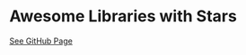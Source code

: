 # Awesome Libraries with Stars

[See GitHub Page](https://yz89122.github.io/awesome-libraries-with-stars/)
